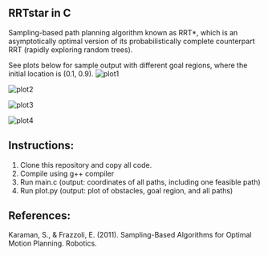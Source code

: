 ## RRTstar in C 
Sampling-based path planning algorithm known as RRT*, which is an asymptotically optimal version of its probabilistically
complete counterpart RRT (rapidly exploring random trees).  

See plots below for sample output with different goal regions, where the initial location is (0.1, 0.9). 
![plot1](https://user-images.githubusercontent.com/44141658/51094535-ea402780-177b-11e9-8635-810cf65c85da.png)

![plot2](https://user-images.githubusercontent.com/44141658/51094541-f62be980-177b-11e9-9d21-25229f930c0e.png)

![plot3](https://user-images.githubusercontent.com/44141658/51094547-05129c00-177c-11e9-884f-e8112d410db9.png)

![plot4](https://user-images.githubusercontent.com/44141658/51094555-1491e500-177c-11e9-9beb-8287ff660a64.png)

## Instructions: 
1. Clone this repository and copy all code. 
2. Compile using g++ compiler
3. Run main.c (output: coordinates of all paths, including one feasible path)
4. Run plot.py (output: plot of obstacles, goal region, and all paths)

## References: 
Karaman, S., & Frazzoli, E. (2011). Sampling-Based Algorithms for Optimal Motion 
    Planning. Robotics. 
